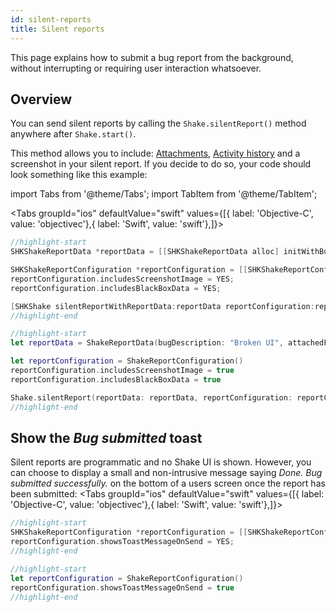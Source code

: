 ```yaml
---
id: silent-reports
title: Silent reports
---
```

This page explains how to submit a bug report from the background, without interrupting or requiring user interaction whatsoever.

## Overview
You can send silent reports by calling the `Shake.silentReport()` method anywhere after `Shake.start()`.

This method allows you to include: [Attachments](ios/attachments.md), [Activity history](ios/activity.md) and a screenshot in your silent report.
If you decide to do so, your code should look something like this example:


import Tabs from '@theme/Tabs';
import TabItem from '@theme/TabItem';

<Tabs groupId="ios" defaultValue="swift" values={[{ label: 'Objective-C', value: 'objectivec'},{ label: 'Swift', value: 'swift'},]}><TabItem value="objectivec">

```objectivec title="AppDelegate.m"
//highlight-start
SHKShakeReportData *reportData = [[SHKShakeReportData alloc] initWithBugDescription:@"Broken UI" attachedFiles:@[]];

SHKShakeReportConfiguration *reportConfiguration = [[SHKShakeReportConfiguration alloc] init];
reportConfiguration.includesScreenshotImage = YES;
reportConfiguration.includesBlackBoxData = YES;

[SHKShake silentReportWithReportData:reportData reportConfiguration:reportConfiguration];
//highlight-end
```

</TabItem><TabItem value="swift">

```swift title="AppDelegate.swift"
//highlight-start
let reportData = ShakeReportData(bugDescription: "Broken UI", attachedFiles: [])

let reportConfiguration = ShakeReportConfiguration()
reportConfiguration.includesScreenshotImage = true
reportConfiguration.includesBlackBoxData = true

Shake.silentReport(reportData: reportData, reportConfiguration: reportConfiguration)
//highlight-end
```

</TabItem></Tabs>


## Show the *Bug submitted* toast
Silent reports are programmatic and no Shake UI is shown.
However, you can choose to display a small and non-intrusive message saying
*Done. Bug submitted successfully.* on the bottom of a users screen once the report has been submitted:
<Tabs groupId="ios" defaultValue="swift" values={[{ label: 'Objective-C', value: 'objectivec'},{ label: 'Swift', value: 'swift'},]}><TabItem value="objectivec">

```objectivec title="AppDelegate.m"
//highlight-start
SHKShakeReportConfiguration *reportConfiguration = [[SHKShakeReportConfiguration alloc] init];
reportConfiguration.showsToastMessageOnSend = YES;
//highlight-end
```

</TabItem><TabItem value="swift">

```swift title="AppDelegate.swift"
//highlight-start
let reportConfiguration = ShakeReportConfiguration()
reportConfiguration.showsToastMessageOnSend = true
//highlight-end
```

</TabItem></Tabs>

